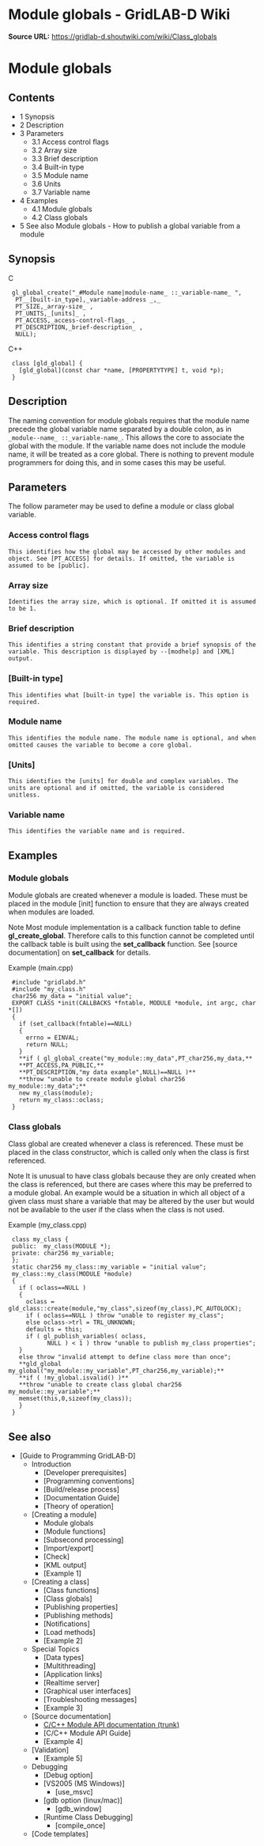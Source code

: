 # Module globals - GridLAB-D Wiki

**Source URL:** https://gridlab-d.shoutwiki.com/wiki/Class_globals
# Module globals



## Contents

  * 1 Synopsis
  * 2 Description
  * 3 Parameters
    * 3.1 Access control flags
    * 3.2 Array size
    * 3.3 Brief description
    * 3.4 Built-in type
    * 3.5 Module name
    * 3.6 Units
    * 3.7 Variable name
  * 4 Examples
    * 4.1 Module globals
    * 4.2 Class globals
  * 5 See also
Module globals \- How to publish a global variable from a module 

## Synopsis

C
    
    
     gl_global_create("_#Module name|module-name_ ::_variable-name_ ", 
      PT__[built-in_type],_variable-address _,_
      PT_SIZE,_array-size_ ,
      PT_UNITS,_[units]_ ,
      PT_ACCESS,_access-control-flags_ ,
      PT_DESCRIPTION,_brief-description_ ,
      NULL);
    

C++
    
    
     class [gld_global] {
       [gld_global](const char *name, [PROPERTYTYPE] t, void *p);
     }
    

## Description

The naming convention for module globals requires that the module name precede the global variable name separated by a double colon, as in `_module--name_ ::_variable-name_`. This allows the core to associate the global with the module. If the variable name does not include the module name, it will be treated as a core global. There is nothing to prevent module programmers for doing this, and in some cases this may be useful. 

## Parameters

The follow parameter may be used to define a module or class global variable. 

### Access control flags

    This identifies how the global may be accessed by other modules and object. See [PT_ACCESS] for details. If omitted, the variable is assumed to be [public].

### Array size

    Identifies the array size, which is optional. If omitted it is assumed to be 1.

### Brief description

    This identifies a string constant that provide a brief synopsis of the variable. This description is displayed by --[modhelp] and [XML] output.

### [Built-in type]

    This identifies what [built-in type] the variable is. This option is required.

### Module name

    This identifies the module name. The module name is optional, and when omitted causes the variable to become a core global.

### [Units]

    This identifies the [units] for double and complex variables. The units are optional and if omitted, the variable is considered unitless.

### Variable name

    This identifies the variable name and is required.

## Examples

### Module globals

Module globals are created whenever a module is loaded. These must be placed in the module [init] function to ensure that they are always created when modules are loaded. 

Note
    Most module implementation is a callback function table to define **gl_create_global**. Therefore calls to this function cannot be completed until the callback table is built using the **set_callback** function. See [source documentation] on **set_callback** for details.

Example (main.cpp)
    
    
    
     #include "gridlabd.h"
     #include "my_class.h"
     char256 my_data = "initial value";
     EXPORT CLASS *init(CALLBACKS *fntable, MODULE *module, int argc, char *[])
     {
       if (set_callback(fntable)==NULL)
       {
         errno = EINVAL;
         return NULL;
       }
       **if ( gl_global_create("my_module::my_data",PT_char256,my_data,**
       **PT_ACCESS,PA_PUBLIC,**
       **PT_DESCRIPTION,"my data example",NULL)==NULL )**
       **throw "unable to create module global char256 my_module::my_data";**
       new my_class(module);
       return my_class::oclass;
     }
    

### Class globals

Class global are created whenever a class is referenced. These must be placed in the class constructor, which is called only when the class is first referenced. 

Note
    It is unusual to have class globals because they are only created when the class is referenced, but there are cases where this may be preferred to a module global. An example would be a situation in which all object of a given class must share a variable that may be altered by the user but would not be available to the user if the class when the class is not used.

Example (my_class.cpp)
    
    
    
     class my_class {
     public:  my_class(MODULE *);
     private: char256 my_variable;
     };
     static char256 my_class::my_variable = "initial value";
     my_class::my_class(MODULE *module)
     {
       if ( oclass==NULL )
       {
         oclass = gld_class::create(module,"my_class",sizeof(my_class),PC_AUTOLOCK);
         if ( oclass==NULL ) throw "unable to register my_class";
         else oclass->trl = TRL_UNKNOWN;
         defaults = this;
         if ( gl_publish_variables( oclass, 
               NULL ) < 1 ) throw "unable to publish my_class properties";
       }
       else throw "invalid attempt to define class more than once";
       **gld_global my_global("my_module::my_variable",PT_char256,my_variable);**
       **if ( !my_global.isvalid() )**
       **throw "unable to create class global char256 my_module::my_variable";**
       memset(this,0,sizeof(my_class));
       }
     }
    

## See also

  * [Guide to Programming GridLAB-D]
    * Introduction 
      * [Developer prerequisites]
      * [Programming conventions]
      * [Build/release process]
      * [Documentation Guide]
      * [Theory of operation]
    * [Creating a module]
      * Module globals
      * [Module functions]
      * [Subsecond processing]
      * [Import/export]
      * [Check]
      * [KML output]
      * [Example 1]
    * [Creating a class]
      * [Class functions]
      * [Class globals]
      * [Publishing properties]
      * [Publishing methods]
      * [Notifications]
      * [Load methods] 
      * [Example 2]
    * Special Topics 
      * [Data types]
      * [Multithreading]
      * [Application links]
      * [Realtime server]
      * [Graphical user interfaces]
      * [Troubleshooting messages]
      * [Example 3]
    * [Source documentation]
      * [C/C++ Module API documentation (trunk)](http://gridlab-d.sourceforge.net/doxygen/trunk/group__module__api.html)
      * [C/C++ Module API Guide]
      * [Example 4]
    * [Validation]
      * [Example 5]
    * Debugging 
      * [Debug option]
      * [VS2005 (MS Windows)]
        * [use_msvc]
      * [gdb option (linux/mac)]
        * [gdb_window]
      * [Runtime Class Debugging]
        * [compile_once]
    * [Code templates]
